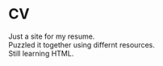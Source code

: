 # CV
Just a site for my resume.<br/>
Puzzled it together using differnt resources.<br/>
Still learning HTML.
